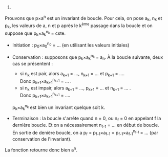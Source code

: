 1. 
Prouvons que p×a<sup>n</sup> est un invariant de boucle.
Pour cela, on pose a<sub>k</sub>, n<sub>k</sub> et p<sub>k</sub>, les valeurs de a, n et p après le k<sup>ème</sup> passage dans la boucle et on suppose que p<sub>k</sub>×a<sub>k</sub><sup>n<sub>k</sub></sup> = cste.  

- Initiation : p<sub>0</sub>×a<sub>0</sub><sup>n<sub>0</sub></sup> = ... (en utilisant les valeurs initiales)  
- Conservation : supposons que p<sub>k</sub>×a<sub>k</sub><sup>n<sub>k</sub></sup> = a<sub>n</sub>. À la boucle suivante, deux cas se présentent :
  - si n<sub>k</sub> est pair, alors a<sub>k+1</sub> = ..., n<sub>k+1</sub> = ... et p<sub>k+1</sub> = ....    
    Donc p<sub>k+1</sub>×a<sub>k+1</sub><sup>n<sub>k+1</sub></sup> = ... .  
  - si n<sub>k</sub> est impair, alors a<sub>k+1</sub> = ..., p<sub>k+1</sub> = ... et n<sub>k+1</sub> = ... .  
    Donc p<sub>k+1</sub>×a<sub>k+1</sub><sup>n<sub>k+1</sub></sup> = ....  
  
  p<sub>k</sub>×a<sub>k</sub><sup>n<sub>k</sub></sup> est bien un invariant quelque soit k.

- Terminaison : la boucle s'arrête quand n = 0, ou n<sub>f</sub> = 0 en appelant f la dernière boucle. Et on a nécessairement n<sub>f-1</sub> = ... en début de boucle.<br>
En sortie de denière boucle, on a p<sub>f</sub> = p<sub>f-1</sub>×a<sub>f-1</sub> = p<sub>f-1</sub>×a<sub>f-1</sub><sup>n<sub>f-1</sub></sup> = ... (par conservation de l'invariant). 

La fonction retourne donc bien a<sup>n</sup>.
